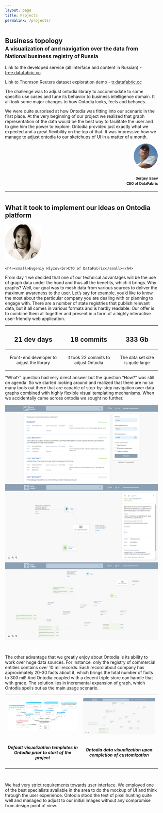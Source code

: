 ```yaml
---
layout: page
title: Projects
permalink: /projects/
---
```


<h2>Business topology<br><small>A visualization of and navigation over the data from National business registry of Russia</small></h2>
<P>Link to the developed service (all interface and content in Russian) - <a href="https://tree.datafabric.cc">tree.datafabric.cc</a></p>
<p>Link to Thomson Reuters dataset exploration demo - <a href="https://tr.datafabric.cc">tr.datafabric.cc</a></p>
<div class="alert alert-info" role="alert">
    <p>The challenge was to adjust ontodia library to accommodate to some specific use cases and tune its behavior to business intelligence domain. It all took some major changes to how Ontodia looks, feels and behaves.
    </p>
    <p>We were quite surprised at how Ontodia was fitting into our scenario in the first place. At the very beginning of our project we realized that graph representation of the data would be the best way to facilitate the user and to give him the power to explore. Ontodia provided just exactly what we expected and a great flexibility on the top of that. It was impressive how we manage to adjust ontodia to our sketchups of UI in a matter of a month.</p>
</div>
<div style="text-align: right">
  <img src="/assets/img/Isaev.png" width="80px">
    
  <h4><small>Sergey Isaev<br>CEO of DataFabric</small></h4>
</div>
<hr class="featurette-divider">
<div class="text-center" style="margin-top:40px"><h2 id="what-it-took-to-implement-our-ideas-on-ontodia-platform">What it took to implement our ideas on Ontodia platform</h2>
    <img src="/assets/img/Hlyzov.png" width="120px">
    
    <h4><small>Evgeniy Hlyzov<br>CTO of DataFabric</small></h4>
</div>

<p>From day 1 we decided that one of our technical advantages will be the use of graph data under the hood and thus all 
the benefits, which it brings. Why graphs? Well, our goal was to mesh data from various sources to deliver the 
maximum awareness to the user. Let’s say for example, you’d like to know the most about the particular company you are 
dealing with or planning to engage with. There are a number of state registries that publish relevant data, 
but it all comes in various formats and is hardly readable. Our offer is to combine them all together and present 
in a form of a highly interactive user-friendly web application.</p>

<div class="table-responsive text-center">
  <table class="table">
    <thead>
      <tr>
        <th style="text-align: center"><h2>21 dev days</h2></th>
        <th style="text-align: center"><h2>18 commits</h2></th>
        <th style="text-align: center"><h2>333 Gb</h2></th>
      </tr>
    </thead>
    <tbody>
      <tr>
        <td style="border-top: 1px solid #384452; text-align: center; margin: 10px"><p>Front-end developer to adjust the library</p></td>
        <td style="border-top: 1px solid #384452; text-align: center;margin: 10px" ><p>It took 22 commits to adjust Ontodia</p></td>
        <td style="border-top: 1px solid #384452; text-align: center; margin: 10px"><p>The data set size is quite large</p></td>
      </tr>
    </tbody>
  </table>
</div>

<p>“What?” question had very direct answer but the question “How?” was still on agenda. So we started looking around 
and realized that there are no so many tools out there that are capable of step-by-step navigation over data graphs 
combined with highly flexible visual templating mechanisms. When we accidentally came across ontodia we sought no 
further.</p>

<div class="container-fluid" id="slick-obj">
    <div class="slick-slide text-center" style="text-align:center">
        <img class="text-center block-center" src="/assets/img/blog/Searchresults.png">
    </div>
    <div class="text-center block-center">
        <img src="/assets/img/blog/ontodiafirststep.png">
    </div>
    <div class="text-center block-center">
        <img src="/assets/img/blog/ontodiasecondstep.png">
    </div>
</div>


<p><br /></p>

<p>The other advantage that we greatly enjoy about Ontodia is its ability to work over huge data sources. For instance, 
only the registry of commercial entities contains over 10 mil records. Each record about company has approximately 
20-30 facts about it, which brings the total number of facts to 300 mil! And Ontodia coupled with a decent triple 
store can handle that with grace. The solution lies in incremental expansion of graph, which Ontodia spells out as 
the main usage scenario.</p>

<table>
  <tbody style="padding:10px">
    <tr>
      <td style="padding:10px"><img src="/assets/img/blog/Pastedimageat2017_02_0112_31PM.png" alt="" /></td>
      <td style="padding:10px"><img src="/assets/img/blog/ontodiasecondstep.png" alt="" /></td>
    </tr>
    <tr>
      <td><h5 style="text-align: center">Default visualization templates in Ontodia prior to start of the project</h5></td>
      <td><h5 style="text-align: center"> Ontodia data visualization upon completion of customization</h5></td>
    </tr>
  </tbody>
</table>

<p><br /></p>

<p>We had very strict requirements towards user interface. We employed one of the best specialists available in the area to do the 
mockup of UI and think through the user experience. Ontodia stood the test of pixel hunting quite well and managed to 
adjust to our initial images without any compromise from design point of view.</p>
